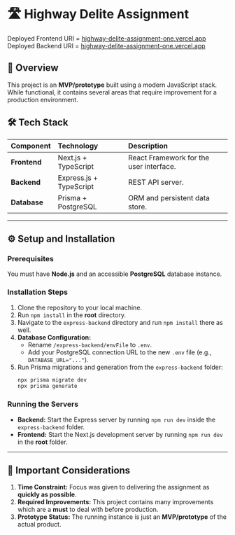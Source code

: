 # 🛣️ Highway Delite Assignment

Deployed Frontend URI = [highway-delite-assignment-one.vercel.app](https://highway-delite-assignment-one.vercel.app)
Deployed Backend URI = [highway-delite-assignment-one.vercel.app](https://highway-delite-assignment-1.onrender.com)

## 🚀 Overview

This project is an **MVP/prototype** built using a modern JavaScript stack. While functional, it contains several areas that require improvement for a production environment.

## 🛠️ Tech Stack

| Component | Technology | Description |
| :--- | :--- | :--- |
| **Frontend** | Next.js + TypeScript | React Framework for the user interface. | Vercel for deployment
| **Backend** | Express.js + TypeScript | REST API server. | Render for deployment
| **Database** | Prisma + PostgreSQL | ORM and persistent data store. |

---

## ⚙️ Setup and Installation

### Prerequisites
You must have **Node.js** and an accessible **PostgreSQL** database instance.

### Installation Steps

1. Clone the repository to your local machine.
2. Run `npm install` in the **root** directory.
3. Navigate to the `express-backend` directory and run `npm install` there as well.
4. **Database Configuration:**
    * Rename `/express-backend/envFile` to `.env`.
    * Add your PostgreSQL connection URL to the new `.env` file (e.g., `DATABASE_URL="..."`).
5. Run Prisma migrations and generation from the `express-backend` folder:
    ```bash
    npx prisma migrate dev
    npx prisma generate
    ```

### Running the Servers

* **Backend:** Start the Express server by running `npm run dev` inside the `express-backend` folder.
* **Frontend:** Start the Next.js development server by running `npm run dev` in the **root** folder.

---

## 📌 Important Considerations

1.  **Time Constraint:** Focus was given to delivering the assignment as **quickly as possible**.
2.  **Required Improvements:** This project contains many improvements which are a **must** to deal with before production.
3.  **Prototype Status:** The running instance is just an **MVP/prototype** of the actual product.